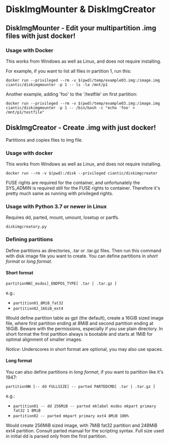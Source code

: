 # DiskImgMounter & DiskImgCreator 

## DiskImgMounter - Edit your multipartition .img files with just docker!

### Usage with Docker

This works from Windows as well as Linux, and does not require installing.

For example, if you want to list all files in partition 1, run this:

`docker run --privileged --rm -v $(pwd)/temp/example03.img:/image.img ciantic/diskimgmounter -p 1 -- ls -la /mnt/p1`

Another example, adding 'foo' to the '/testfile' on first partition:

`docker run --privileged --rm -v $(pwd)/temp/example03.img:/image.img ciantic/diskimgmounter -p 1 -- /bin/bash -c "echo 'foo' > /mnt/p1/testfile"`

## DiskImgCreator - Create .img with just docker!

Partitions and copies files to img file.

### Usage with docker

This works from Windows as well as Linux, and does not require installing.

`docker run --rm -v $(pwd):/disk --privileged ciantic/diskimgcreator`

FUSE rights are required for the container, and unfortunately the SYS_ADMIN is
required still for the FUSE rights to container. Therefore it's pretty much same
as running with privileged rights.

### Usage with Python 3.7 or newer in Linux

Requires dd, parted, mount, umount, losetup or partfs.

`diskimgcreatory.py`

### Defining partitions

Define partitions as directories, .tar or .tar.gz files. Then run this command
with disk image file you want to create. You can define partitions in *short
format* or *long format*.

#### Short format

`partitionNN[_msdos]_ENDPOS_TYPE[ .tar | .tar.gz ]`

e.g.: 
* `partition01_8MiB_fat32`
* `partition02_16GiB_ext4`

Would define partition table as gpt (the default), create a 16GiB sized image
file, where first partition ending at 8MiB and second partition ending at 16GiB.
Beware with the permissions, especially if you use plain directory. In short
format the first partition always is bootable and starts at 1MiB for optimal
alignment of smaller images.

*Notice*: Underscores in short format are optional, you may also use spaces.

#### Long format

You can also define partitions in *long format*, if you want to partition like
it's 1947:

`partitionNN [-- dd FULLSIZE] -- parted PARTEDCMD[ .tar | .tar.gz ]`

e.g.:
* `partition01 -- dd 256MiB -- parted mklabel msdos mkpart primary fat32 1 8MiB`
* `partition02 -- parted mkpart primary ext4 8MiB 100%`

Would create 256MiB sized image, with 7MiB fat32 partition and 248MiB ext4
partition. Consult parted manual for the scripting syntax. Full size used in
initial dd is parsed only from the first partition.
